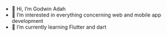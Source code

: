 - 👋 Hi, I’m Godwin Adah
- 👀 I’m interested in everything concerning web and mobile app development
- 🌱 I’m currently learning Flutter and dart
<!-- - 💞️ I’m looking to collaborate on ...
- 📫 How to reach me ...
 -->
<!---
AdahGodwin/AdahGodwin is a ✨ special ✨ repository because its `README.md` (this file) appears on your GitHub profile.
You can click the Preview link to take a look at your changes.
--->
